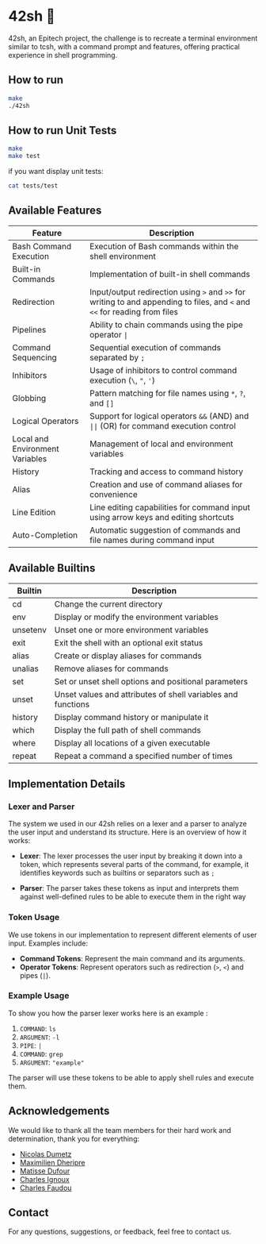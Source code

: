 # 42sh 🐧

42sh, an Epitech project, the challenge is to recreate a terminal environment similar to tcsh, with a command prompt and features, offering practical experience in shell programming.

## How to run
```bash
make
./42sh
```
## How to run Unit Tests
```bash
make
make test
```
if you want display unit tests:
```bash
cat tests/test
```

## Available Features


| Feature                    | Description                                                                           |
|---------------------------|---------------------------------------------------------------------------------------|
| Bash Command Execution    | Execution of Bash commands within the shell environment                                |
| Built-in Commands         | Implementation of built-in shell commands                                               |
| Redirection               | Input/output redirection using `>` and `>>` for writing to and appending to files, and `<` and `<<` for reading from files |
| Pipelines                 | Ability to chain commands using the pipe operator `\|`                                   |
| Command Sequencing        | Sequential execution of commands separated by `;`                                       |
| Inhibitors                | Usage of inhibitors to control command execution (`\`, `"`, `'`)                        |
| Globbing                  | Pattern matching for file names using `*`, `?`, and `[]`                                |
| Logical Operators         | Support for logical operators `&&` (AND) and `\|\|` (OR) for command execution control    |
| Local and Environment Variables | Management of local and environment variables                                           |
| History                   | Tracking and access to command history                                                   |
| Alias                     | Creation and use of command aliases for convenience                                     |
| Line Edition              | Line editing capabilities for command input using arrow keys and editing shortcuts       |
| Auto-Completion           | Automatic suggestion of commands and file names during command input                     |


## Available Builtins

| Builtin                    | Description                                                                           |
|---------------------------|---------------------------------------------------------------------------------------|
| cd                        | Change the current directory                                                          |
| env                       | Display or modify the environment variables                                             |
| unsetenv                  | Unset one or more environment variables                                                 |
| exit                      | Exit the shell with an optional exit status                                             |
| alias                     | Create or display aliases for commands                                                  |
| unalias                   | Remove aliases for commands                                                            |
| set                       | Set or unset shell options and positional parameters                                     |
| unset                     | Unset values and attributes of shell variables and functions                             |
| history                   | Display command history or manipulate it                                                |
| which                     | Display the full path of shell commands                                                 |
| where                     | Display all locations of a given executable                                              |
| repeat                    | Repeat a command a specified number of times

## Implementation Details

### Lexer and Parser

The system we used in our 42sh relies on a lexer and a parser to analyze the user input and understand its structure. Here is an overview of how it works:

- **Lexer**: The lexer processes the user input by breaking it down into a token, which represents several parts of the command, for example, it identifies keywords such as builtins or separators such as `;`
  
- **Parser**: The parser takes these tokens as input and interprets them against well-defined rules to be able to execute them in the right way

### Token Usage

We use tokens in our implementation to represent different elements of user input. Examples include:

- **Command Tokens**: Represent the main command and its arguments.
- **Operator Tokens**: Represent operators such as redirection (`>`, `<`) and pipes (`|`).

### Example Usage

To show you how the parser lexer works here is an example :

1. `COMMAND`: `ls`
2. `ARGUMENT`: `-l`
3. `PIPE`: `|`
4. `COMMAND`: `grep`
5. `ARGUMENT`: `"example"`

The parser will use these tokens to be able to apply shell rules and execute them.

## Acknowledgements

We would like to thank all the team members for their hard work and determination, thank you for everything:

- [Nicolas Dumetz](https://github.com/NicoDumetz)
- [Maximilien Dheripre](mailto:maximilien.dheripre@gmail.com)
- [Matisse Dufour](mailto:matisse.dufour@outlook.fr)
- [Charles Ignoux](mailto:charles.ignoux@outlook.fr)
- [Charles Faudou](mailto:charles.faudou@outlook.fr)

## Contact

For any questions, suggestions, or feedback, feel free to contact us.
